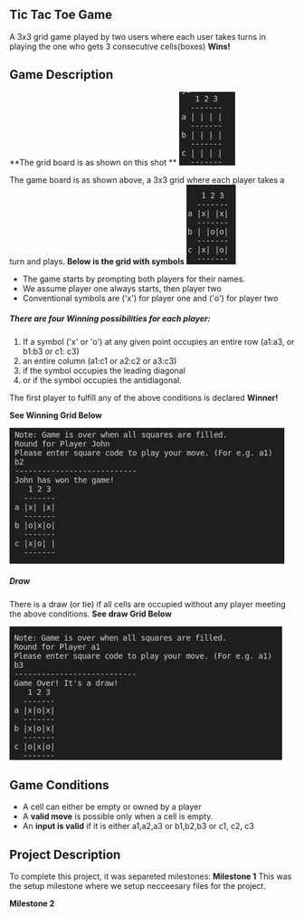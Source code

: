 
## Tic Tac Toe Game

A 3x3 grid game played by two users where each user takes turns in playing the one who gets 3 consecutive cells(boxes) **Wins!** 

## Game Description
**The grid board is as shown on this shot **
![screenshot](asset/tic-tac-toe-grid.png)

The game board is as shown above, a 3x3 grid where each player takes a turn and plays.
**Below is the grid with symbols**
![screenshot](asset/grid_with_symbols.png)

- The game starts by prompting both players for their names.
- We assume player one always starts, then player two
- Conventional symbols are ('x') for player one and ('o') for player two

##### There are four Winning possibilities for each player:

1) If a symbol ('x' or 'o') at any given point occupies an entire row (a1:a3, or b1:b3 or c1: c3) 
2) an entire column (a1:c1 or a2:c2 or a3:c3) 
3) if the symbol occupies the leading diagonal 
4)  or if the symbol occupies the antidiagonal.

 The first player to fulfill any of the above conditions is declared **Winner!**
 
**See Winning Grid Below**

 ![screenshot](asset/winning_grid.png.png)

##### Draw

There is a draw (or tie) if all cells are occupied without any player meeting the above conditions.
**See draw Grid Below**

![screenshot](asset/draw_grid.png)

## Game Conditions
- A cell can either be empty or owned by a player
- A **valid move** is possible only when a cell is empty.
- An **input is valid** if it is either a1,a2,a3 or b1,b2,b3 or c1, c2, c3





## Project Description

To complete this project, it was separeted milestones:
**Milestone 1**
This was the setup milestone where we setup necceesary files for the project.

**Milestone 2**


